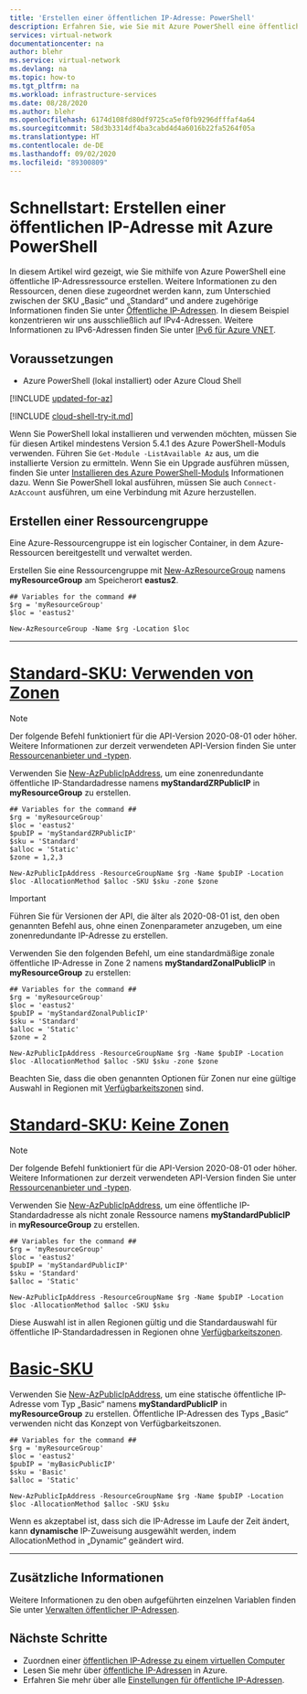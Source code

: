 ```yaml
---
title: 'Erstellen einer öffentlichen IP-Adresse: PowerShell'
description: Erfahren Sie, wie Sie mit Azure PowerShell eine öffentliche IP-Adresse erstellen.
services: virtual-network
documentationcenter: na
author: blehr
ms.service: virtual-network
ms.devlang: na
ms.topic: how-to
ms.tgt_pltfrm: na
ms.workload: infrastructure-services
ms.date: 08/28/2020
ms.author: blehr
ms.openlocfilehash: 6174d108fd80df9725ca5ef0fb9296dfffaf4a64
ms.sourcegitcommit: 58d3b3314df4ba3cabd4d4a6016b22fa5264f05a
ms.translationtype: HT
ms.contentlocale: de-DE
ms.lasthandoff: 09/02/2020
ms.locfileid: "89300809"
---
```

# <a name="quickstart-create-a-public-ip-address-using-azure-powershell"></a>Schnellstart: Erstellen einer öffentlichen IP-Adresse mit Azure PowerShell

In diesem Artikel wird gezeigt, wie Sie mithilfe von Azure PowerShell eine öffentliche IP-Adressressource erstellen. Weitere Informationen zu den Ressourcen, denen diese zugeordnet werden kann, zum Unterschied zwischen der SKU „Basic“ und „Standard“ und andere zugehörige Informationen finden Sie unter [Öffentliche IP-Adressen](https://docs.microsoft.com/azure/virtual-network/public-ip-addresses).  In diesem Beispiel konzentrieren wir uns ausschließlich auf IPv4-Adressen. Weitere Informationen zu IPv6-Adressen finden Sie unter [IPv6 für Azure VNET](https://docs.microsoft.com/azure/virtual-network/ipv6-overview).

## <a name="prerequisites"></a>Voraussetzungen

- Azure PowerShell (lokal installiert) oder Azure Cloud Shell

[!INCLUDE [updated-for-az](../../includes/updated-for-az.md)]

[!INCLUDE [cloud-shell-try-it.md](../../includes/cloud-shell-try-it.md)]

Wenn Sie PowerShell lokal installieren und verwenden möchten, müssen Sie für diesen Artikel mindestens Version 5.4.1 des Azure PowerShell-Moduls verwenden. Führen Sie `Get-Module -ListAvailable Az` aus, um die installierte Version zu ermitteln. Wenn Sie ein Upgrade ausführen müssen, finden Sie unter [Installieren des Azure PowerShell-Moduls](/powershell/azure/install-Az-ps) Informationen dazu. Wenn Sie PowerShell lokal ausführen, müssen Sie auch `Connect-AzAccount` ausführen, um eine Verbindung mit Azure herzustellen.

## <a name="create-a-resource-group"></a>Erstellen einer Ressourcengruppe

Eine Azure-Ressourcengruppe ist ein logischer Container, in dem Azure-Ressourcen bereitgestellt und verwaltet werden.

Erstellen Sie eine Ressourcengruppe mit [New-AzResourceGroup](/powershell/module/az.resources/new-azresourcegroup) namens **myResourceGroup** am Speicherort **eastus2**.

```azurepowershell-interactive
## Variables for the command ##
$rg = 'myResourceGroup'
$loc = 'eastus2'

New-AzResourceGroup -Name $rg -Location $loc
```
---
# <a name="standard-sku---using-zones"></a>[**Standard-SKU: Verwenden von Zonen**](#tab/option-create-public-ip-standard-zones)

>[!NOTE]
>Der folgende Befehl funktioniert für die API-Version 2020-08-01 oder höher.  Weitere Informationen zur derzeit verwendeten API-Version finden Sie unter [Ressourcenanbieter und -typen](https://docs.microsoft.com/azure/azure-resource-manager/management/resource-providers-and-types).

Verwenden Sie [New-AzPublicIpAddress](/powershell/module/az.network/new-azpublicipaddress), um eine zonenredundante öffentliche IP-Standardadresse namens **myStandardZRPublicIP** in **myResourceGroup** zu erstellen.

```azurepowershell-interactive
## Variables for the command ##
$rg = 'myResourceGroup'
$loc = 'eastus2'
$pubIP = 'myStandardZRPublicIP'
$sku = 'Standard'
$alloc = 'Static'
$zone = 1,2,3

New-AzPublicIpAddress -ResourceGroupName $rg -Name $pubIP -Location $loc -AllocationMethod $alloc -SKU $sku -zone $zone
```
> [!IMPORTANT]
> Führen Sie für Versionen der API, die älter als 2020-08-01 ist, den oben genannten Befehl aus, ohne einen Zonenparameter anzugeben, um eine zonenredundante IP-Adresse zu erstellen. 
>

Verwenden Sie den folgenden Befehl, um eine standardmäßige zonale öffentliche IP-Adresse in Zone 2 namens **myStandardZonalPublicIP** in **myResourceGroup** zu erstellen:

```azurepowershell-interactive
## Variables for the command ##
$rg = 'myResourceGroup'
$loc = 'eastus2'
$pubIP = 'myStandardZonalPublicIP'
$sku = 'Standard'
$alloc = 'Static'
$zone = 2

New-AzPublicIpAddress -ResourceGroupName $rg -Name $pubIP -Location $loc -AllocationMethod $alloc -SKU $sku -zone $zone
```

Beachten Sie, dass die oben genannten Optionen für Zonen nur eine gültige Auswahl in Regionen mit [Verfügbarkeitszonen](https://docs.microsoft.com/azure/availability-zones/az-overview?toc=/azure/virtual-network/toc.json#availability-zones) sind.

# <a name="standard-sku---no-zones"></a>[**Standard-SKU: Keine Zonen**](#tab/option-create-public-ip-standard)

>[!NOTE]
>Der folgende Befehl funktioniert für die API-Version 2020-08-01 oder höher.  Weitere Informationen zur derzeit verwendeten API-Version finden Sie unter [Ressourcenanbieter und -typen](https://docs.microsoft.com/azure/azure-resource-manager/management/resource-providers-and-types).

Verwenden Sie [New-AzPublicIpAddress](/powershell/module/az.network/new-azpublicipaddress), um eine öffentliche IP-Standardadresse als nicht zonale Ressource namens **myStandardPublicIP** in **myResourceGroup** zu erstellen.

```azurepowershell-interactive
## Variables for the command ##
$rg = 'myResourceGroup'
$loc = 'eastus2'
$pubIP = 'myStandardPublicIP'
$sku = 'Standard'
$alloc = 'Static'

New-AzPublicIpAddress -ResourceGroupName $rg -Name $pubIP -Location $loc -AllocationMethod $alloc -SKU $sku
```

Diese Auswahl ist in allen Regionen gültig und die Standardauswahl für öffentliche IP-Standardadressen in Regionen ohne [Verfügbarkeitszonen](https://docs.microsoft.com/azure/availability-zones/az-overview?toc=/azure/virtual-network/toc.json#availability-zones).

# <a name="basic-sku"></a>[**Basic-SKU**](#tab/option-create-public-ip-basic)

Verwenden Sie [New-AzPublicIpAddress](/powershell/module/az.network/new-azpublicipaddress), um eine statische öffentliche IP-Adresse vom Typ „Basic“ namens **myStandardPublicIP** in **myResourceGroup** zu erstellen.  Öffentliche IP-Adressen des Typs „Basic“ verwenden nicht das Konzept von Verfügbarkeitszonen.

```azurepowershell-interactive
## Variables for the command ##
$rg = 'myResourceGroup'
$loc = 'eastus2'
$pubIP = 'myBasicPublicIP'
$sku = 'Basic'
$alloc = 'Static'

New-AzPublicIpAddress -ResourceGroupName $rg -Name $pubIP -Location $loc -AllocationMethod $alloc -SKU $sku
```
Wenn es akzeptabel ist, dass sich die IP-Adresse im Laufe der Zeit ändert, kann **dynamische** IP-Zuweisung ausgewählt werden, indem AllocationMethod in „Dynamic“ geändert wird.

---

## <a name="additional-information"></a>Zusätzliche Informationen 

Weitere Informationen zu den oben aufgeführten einzelnen Variablen finden Sie unter [Verwalten öffentlicher IP-Adressen](https://docs.microsoft.com/azure/virtual-network/virtual-network-public-ip-address#create-a-public-ip-address).

## <a name="next-steps"></a>Nächste Schritte
- Zuordnen einer [öffentlichen IP-Adresse zu einem virtuellen Computer](https://docs.microsoft.com/azure/virtual-network/associate-public-ip-address-vm#azure-portal)
- Lesen Sie mehr über [öffentliche IP-Adressen](virtual-network-ip-addresses-overview-arm.md#public-ip-addresses) in Azure.
- Erfahren Sie mehr über alle [Einstellungen für öffentliche IP-Adressen](virtual-network-public-ip-address.md#create-a-public-ip-address).